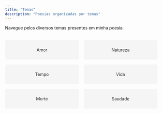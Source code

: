 ```yaml
---
title: "Temas"
description: "Poesias organizadas por temas"
---
```


Navegue pelos diversos temas presentes em minha poesia.

<div class="themes-grid" style="display: grid; grid-template-columns: repeat(auto-fill, minmax(200px, 1fr)); gap: 1rem; margin-top: 2rem;">
  <a href="amor/" class="theme-item" style="display: block; padding: 1.5rem; text-align: center; background: #f5f5f5; border-radius: 0.3rem; text-decoration: none; color: #333;">Amor</a>
  <a href="natureza/" class="theme-item" style="display: block; padding: 1.5rem; text-align: center; background: #f5f5f5; border-radius: 0.3rem; text-decoration: none; color: #333;">Natureza</a>
  <a href="tempo/" class="theme-item" style="display: block; padding: 1.5rem; text-align: center; background: #f5f5f5; border-radius: 0.3rem; text-decoration: none; color: #333;">Tempo</a>
  <a href="vida/" class="theme-item" style="display: block; padding: 1.5rem; text-align: center; background: #f5f5f5; border-radius: 0.3rem; text-decoration: none; color: #333;">Vida</a>
  <a href="morte/" class="theme-item" style="display: block; padding: 1.5rem; text-align: center; background: #f5f5f5; border-radius: 0.3rem; text-decoration: none; color: #333;">Morte</a>
  <a href="saudade/" class="theme-item" style="display: block; padding: 1.5rem; text-align: center; background: #f5f5f5; border-radius: 0.3rem; text-decoration: none; color: #333;">Saudade</a>
</div>

